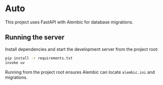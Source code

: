 # Auto

This project uses FastAPI with Alembic for database migrations.

## Running the server

Install dependencies and start the development server from the project root:

```bash
pip install -r requirements.txt
invoke uv
```

Running from the project root ensures Alembic can locate `alembic.ini` and migrations.
